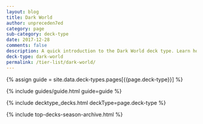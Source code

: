 ```yaml
---
layout: blog
title: Dark World
author: unpreceden7ed
category: page
sub-category: deck-type
date: 2017-12-28
comments: false
description: A quick introduction to the Dark World deck type. Learn how to play Dark World in no time.
deck-type: dark-world
permalink: /tier-list/dark-world/
---
```


{% assign guide = site.data.deck-types.pages[{{page.deck-type}}] %}

{% include guides/guide.html guide=guide %}

{% include decktype_decks.html deckType=page.deck-type %}

{% include top-decks-season-archive.html %}